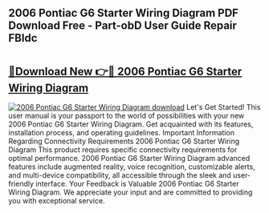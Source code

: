 ## 2006 Pontiac G6 Starter Wiring Diagram PDF Download Free - Part-obD User Guide Repair FBldc

# <h2><a href="http://dfjknyr.blite.top/?on=2006+Pontiac+G6+Starter+Wiring+Diagram">🔗Download New 👉🔴 2006 Pontiac G6 Starter Wiring Diagram</a></h2>

[![2006 Pontiac G6 Starter Wiring Diagram download](https://i.imgur.com/lujVjoI.png)](http://dfjknyr.blite.top/?on=2006+Pontiac+G6+Starter+Wiring+Diagram)
Let's Get Started! This user manual is your passport to the world of possibilities with your new 2006 Pontiac G6 Starter Wiring Diagram. Get acquainted with its features, installation process, and operating guidelines. Important Information Regarding Connectivity Requirements 2006 Pontiac G6 Starter Wiring Diagram This product requires specific connectivity requirements for optimal performance. 2006 Pontiac G6 Starter Wiring Diagram advanced features include augmented reality, voice recognition, customizable alerts, and multi-device compatibility, all accessible through the sleek and user-friendly interface. Your Feedback is Valuable 2006 Pontiac G6 Starter Wiring Diagram. We appreciate your input and are committed to providing you with exceptional service.
